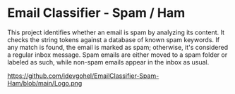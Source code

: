 # Email Classifier - Spam / Ham

This project identifies whether an email is spam by analyzing its content. It checks the string tokens against a database of known spam keywords. If any match is found, the email is marked as spam; otherwise, it's considered a regular inbox message. Spam emails are either moved to a spam folder or labeled as such, while non-spam emails appear in the inbox as usual.

https://github.com/idevgohel/EmailClassifier-Spam-Ham/blob/main/Logo.png
